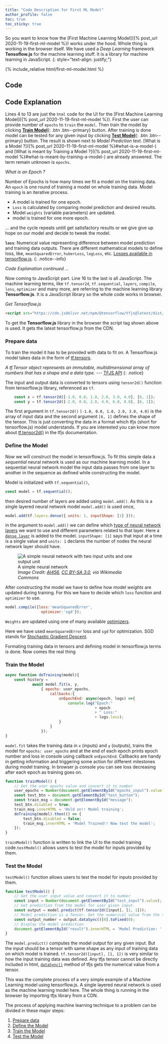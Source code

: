 ```yaml
---
title: "Code Description for First ML Model"
author_profile: false
toc: true
toc_sticky: true
---
```


So you want to know how the [First Machine Learning Model]({% post_url 2020-11-19-first-ml-model %}) works under the hood. Whole thing is working in the browser itself. We have used a *Deep Learning* framework **Tensoflow.js** for the machine learning stuff. It is a library for machine learning in JavaScript.
{: style="text-align: justify;"}

{% include_relative  html/first-ml-model.html %}

## Code

<script src="https://gist.github.com/tensaurus/875489629e84aab566432692508fb0c2.js"></script>

## Code Explanation

Lines 4 to 13 are just the `html` code for the UI for the [First Machine Learning Model]({% post_url 2020-11-19-first-ml-model %}). First the user can provide number of `epochs` to `train` the `model`. Then train the model by clicking [**Train Model**](#){: .btn .btn--primary} button. After training is done model can be tested for any given input by clicking [**Test Model**](#){: .btn .btn--primary} button. The result is shown next to *Model Prediction* text. [What is a Model ?]({% post_url 2020-11-19-first-ml-model %}#what-is-a-model-) and [What is meant by Training a Model ?]({% post_url 2020-11-19-first-ml-model %}#what-is-meant-by-training-a-model-) are already answered. The term remain unknown is `epochs`.

*What is an Epoch ?*

Number of Epochs is how many times we fit a model on the training data. An `epoch` is one round of training a model on whole training data. Model training is an iterative process.
- A model is trained for one epoch.
- `Loss` is calculated by comparing model prediction and desired results.
- Model `weights` (variable parameters) are updated.
- model is trained for one more epoch.

... and the cycle repeats untill get satisfactory results or we give give up hope on our model and decide to tweek the model.

**`loss`**: Numerical value representing difference between model prediction and training data outputs. There are different mathematical models to define loss, like, `meanSquaredError`, `huberLoss`, `logLoss`, etc. [Losses available in tensorflow.js](https://js.tensorflow.org/api/latest/#Training-Losses).
{: .notice--info}

*Code Explanation continued ...*

Now coming to JavaScript part. Line 16 to the last is all JavaScript. The machine learning terms, like `tf.tensor2d`, `tf.sequential`, `layers`, `compile`, `loss`, `optimizer` and many more, are referring to the machine learning library **Tensorflow.js**. It is a JavaScript library so the whole code works in browser.

*Get Tensorflow.js*

```html
<script src="https://cdn.jsdelivr.net/npm/@tensorflow/tfjs@latest/dist/tf.min.js"></script>
```
To get the **Tensorflow.js** library in the browser the script tag shown above is used. It gets the latest tensorflow.js from the CDN.

### Prepare data

To train the model it has to be provided with data to fit on. A Tensorflow.js model takes data in the form of [tf.tensors](https://js.tensorflow.org/api/latest/#class:Tensor).

<cite>A tf.Tensor object represents an immutable, multidimensional array of numbers that has a shape and a data type.</cite> --- [TFJS API](https://js.tensorflow.org/api/latest/)
{: .notice}

The input and output data is converted to tensors using `tensor2d()` function from tensorflow.js library, referenced as `tf`.

```js
    const x = tf.tensor2d([-1.0, 0.0, 1.0, 2.0, 3.0, 4.0], [6, 1]);
    const y = tf.tensor2d([-2.0, 0.0, 2.0, 4.0, 6.0, 8.0], [6, 1]);
```
The first argument in `tf.tensor2d()` `[-1.0, 0.0, 1.0, 2.0, 3.0, 4.0]` is the array of input data and the second argument `[6, 1]` defines the shape of the tensor. This is just converting the data in a format which tfjs (short for tensorflow.js) model understands. If you are interested you can know more about [tf.tensor2d()](https://js.tensorflow.org/api/latest/#tensor2d) in the tfjs documentation.

### Define the Model

Now we will construct the model in tensorflow.js. To fit this simple data a *sequential* neural network is used as our machine learning model. In a sequential neural network model the input data passes from one layer to another in the sequence as defined while constructing the model.

Model is initialized with `tf.sequential()`,

```js
const model = tf.sequential();
```
then desired number of layers are added using `model.add()`. As this is a single layered neural network model `model.add()` is used once,

```js
model.add(tf.layers.dense({ units: 1, inputShape: [1] }));
```
in the argument to `model.add()` we can define which [type of neural network layers](https://js.tensorflow.org/api/latest/#Layers) we want to use and different parameters related to that layer. Here a [`dense layer`](https://js.tensorflow.org/api/latest/#Layers) is added to the model. `inputShape: [1]` says that input at a time is a single value and `units: 1` declares the number of nodes the neural network layer should have.

<figure style="width: 400px" class="align-center">
  <img src="https://upload.wikimedia.org/wikipedia/commons/4/42/A_simple_neural_network_with_two_input_units_and_one_output_unit.png" alt="A simple neural network with two input units and one output unit">
  <figcaption>A simple neural network<br><cite>Image Credit: <a href="https://commons.wikimedia.org/wiki/File:A_simple_neural_network_with_two_input_units_and_one_output_unit.png">AI456</a>, <a href="https://creativecommons.org/licenses/by-sa/3.0">CC BY-SA 3.0</a>, via Wikimedia Commons</cite></figcaption>
</figure> 

After constructing the model we have to define how model *weights* are updated during training. For this we have to decide which `loss` function and `optimizer` to use.

```js
model.compile({loss:'meanSquaredError', 
                optimizer:'sgd'});
```

`Weights` are updated using one of many available [optimizers](https://js.tensorflow.org/api/latest/#Training-Optimizers).

Here we have used `meanSquaredError` loss and `sgd` for optimization. SGD stands for [Stochastic Gradient Descent](https://en.wikipedia.org/wiki/Stochastic_gradient_descent).

Formating training data in tensors and defining model in tensorflow.js terms is done. Now comes the real thing

### Train the Model

```js
async function doTraining(model){
    const history = 
            await model.fit(x, y, 
                { epochs: user_epochs,
                    callbacks:{
                        onEpochEnd: async(epoch, logs) =>{
                            console.log("Epoch:" 
                                        + epoch 
                                        + " Loss:" 
                                        + logs.loss);
                        }
                    }
                });
}
```
`model.fit` takes the training data in `x` (inputs) and `y` (outputs), trains the model for `epochs: user_epochs` and at the end of each epoch prints epoch number and loss in console using callback `onEpochEnd`. Callbacks are handy in getting information and triggering some action for different milestones during model training. In browser js console you can see loss decreasing after each epoch as training goes on.

```js
function trainModel() {
    // Get the user epochs value and convert it to number
    user_epochs = Number(document.getElementById("epochs_input").value);
    const test_btn = document.getElementById("test_button");
    const train_msg = document.getElementById("message");
    test_btn.disabled = true;
    train_msg.innerHTML = 'Hold on!! Model training';
    doTraining(model).then(() => {
        test_btn.disabled = false;
        train_msg.innerHTML = 'Model Trained!! Now test the model';
    });
}
```
`trainModel()` function is written to link the UI to the model training code.`testModel()` allows users to test the model for inputs provided by them.

### Test the Model

`testModel()` function allows users to test the model for inputs provided by them.

```js
function testModel() {
    // Get the user input value and convert it to number
    const input = Number(document.getElementById("test_input").value);
    // Get prediction from the model for user given input.
    const output = model.predict(tf.tensor2d([input], [1, 1]));
    // Model prediction is a Tensor. Get the numerical value from the tensor
    const output_number = output.dataSync()[0].toFixed(0);
    // Display the model prediction
    document.getElementById("result").innerHTML = 'Model Prediction: ' + output_number;
}
```
The `model.predict()` computes the model output for any given input. But the input should be a tensor with same shape as any input of training data on which model is trained. `tf.tensor2d([input], [1, 1])` is very similar to how the input training data was defined. Any tfjs tensor cannot be directly included in html, [`dataSync()`](https://js.tensorflow.org/api/latest/#tf.Tensor.dataSync) method of tfjs gets the numerical value from a tensor.

This was the complete process of a very simple example of a Machine Learning model using tensorflow.js. A single layered neural network is used as the machine learning model here. The whole thing is running in the browser by importing tfjs library from a CDN.

The process of applying machine learning technique to a problem can be divided in these major steps:
1. [Prepare data](#prepare-data)
1. [Define the Model](#define-the-model)
1. [Train the Model](#train-the-model)
1. [Test the Model](#test-the-model)
